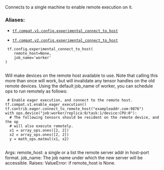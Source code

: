 Connects to a single machine to enable remote execution on it.



### Aliases:

- [ `tf.compat.v1.config.experimental_connect_to_host` ](/api_docs/python/tf/config/experimental_connect_to_host)

- [ `tf.compat.v2.config.experimental_connect_to_host` ](/api_docs/python/tf/config/experimental_connect_to_host)



```
 tf.config.experimental_connect_to_host(
    remote_host=None,
    job_name='worker'
)
 
```

Will make devices on the remote host available to use. Note that calling this
more than once will work, but will invalidate any tensor handles on the old
remote devices.
Using the default job_name of worker, you can schedule ops to run remotely as
follows:



```
 # Enable eager execution, and connect to the remote host.
tf.compat.v1.enable_eager_execution()
tf.contrib.eager.connect_to_remote_host("exampleaddr.com:9876")
with ops.device("job:worker/replica:0/task:1/device:CPU:0"):
  # The following tensors should be resident on the remote device, and the op
  # will also execute remotely.
  x1 = array_ops.ones([2, 2])
  x2 = array_ops.ones([2, 2])
  y = math_ops.matmul(x1, x2)
 
```

Args:
  remote_host: a single or a list the remote server addr in host-port format.
  job_name: The job name under which the new server will be accessible.
Raises:
  ValueError: if remote_host is None.

